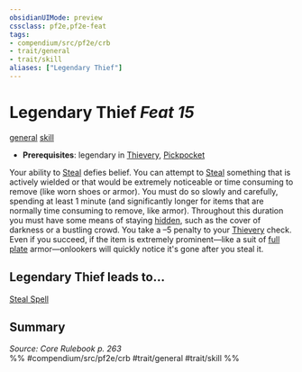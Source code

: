 ```yaml
---
obsidianUIMode: preview
cssclass: pf2e,pf2e-feat
tags:
- compendium/src/pf2e/crb
- trait/general
- trait/skill
aliases: ["Legendary Thief"]
---
```

# Legendary Thief  *Feat 15*  
[general](../../rules/traits/general.md)  [skill](../../rules/traits/skill.md)  

- **Prerequisites**: legendary in [Thievery](../skills.md#Thievery), [Pickpocket](pickpocket.md)

Your ability to [Steal](../../rules/actions/steal.md) defies belief. You can attempt to [Steal](../../rules/actions/steal.md) something that is actively wielded or that would be extremely noticeable or time consuming to remove (like worn shoes or armor). You must do so slowly and carefully, spending at least 1 minute (and significantly longer for items that are normally time consuming to remove, like armor). Throughout this duration you must have some means of staying [hidden](../../rules/conditions.md#Hidden), such as the cover of darkness or a bustling crowd. You take a –5 penalty to your [Thievery](../skills.md#Thievery) check. Even if you succeed, if the item is extremely prominent—like a suit of [full plate](../equipment/items/full-plate.md) armor—onlookers will quickly notice it's gone after you steal it.

## Legendary Thief leads to...

[Steal Spell](steal-spell-apg.md)

## Summary

*Source: Core Rulebook p. 263*  
%% #compendium/src/pf2e/crb #trait/general #trait/skill %%